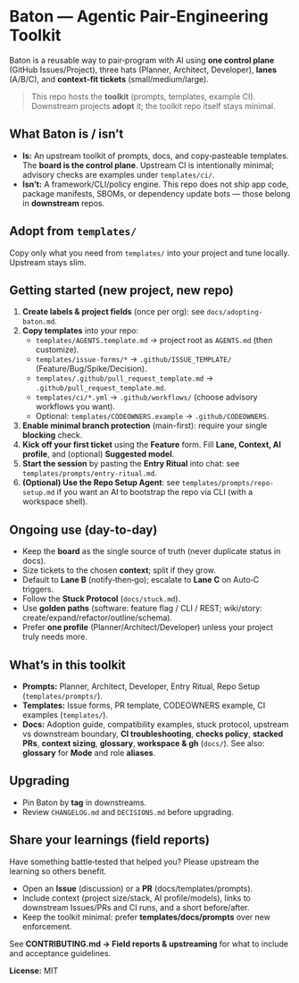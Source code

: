 # Baton — Agentic Pair‑Engineering Toolkit

Baton is a reusable way to pair‑program with AI using **one control plane** (GitHub Issues/Project), three hats (Planner, Architect, Developer), **lanes** (A/B/C), and **context‑fit tickets** (small/medium/large).

> This repo hosts the **toolkit** (prompts, templates, example CI). Downstream projects **adopt** it; the toolkit repo itself stays minimal.

## What Baton is / isn’t
- **Is:** An upstream toolkit of prompts, docs, and copy‑pasteable templates. The **board is the control plane**. Upstream CI is intentionally minimal; advisory checks are examples under `templates/ci/`.
- **Isn’t:** A framework/CLI/policy engine. This repo does not ship app code, package manifests, SBOMs, or dependency update bots — those belong in **downstream** repos.

## Adopt from `templates/`
Copy only what you need from `templates/` into your project and tune locally. Upstream stays slim.

## Getting started (new project, new repo)

1. **Create labels & project fields** (once per org): see `docs/adopting-baton.md`.
2. **Copy templates** into your repo:
   - `templates/AGENTS.template.md` → project root as `AGENTS.md` (then customize).
   - `templates/issue-forms/*` → `.github/ISSUE_TEMPLATE/` (Feature/Bug/Spike/Decision).
   - `templates/.github/pull_request_template.md` → `.github/pull_request_template.md`.
   - `templates/ci/*.yml` → `.github/workflows/` (choose advisory workflows you want).
   - Optional: `templates/CODEOWNERS.example` → `.github/CODEOWNERS`.
3. **Enable minimal branch protection** (main-first): require your single **blocking** check.
4. **Kick off your first ticket** using the **Feature** form. Fill **Lane, Context, AI profile**, and (optional) **Suggested model**.
5. **Start the session** by pasting the **Entry Ritual** into chat: see `templates/prompts/entry-ritual.md`.
6. **(Optional) Use the Repo Setup Agent**: see `templates/prompts/repo-setup.md` if you want an AI to bootstrap the repo via CLI (with a workspace shell).

## Ongoing use (day-to-day)
- Keep the **board** as the single source of truth (never duplicate status in docs).
- Size tickets to the chosen **context**; split if they grow.
- Default to **Lane B** (notify‑then‑go); escalate to **Lane C** on Auto‑C triggers.
- Follow the **Stuck Protocol** (`docs/stuck.md`).
- Use **golden paths** (software: feature flag / CLI / REST; wiki/story: create/expand/refactor/outline/schema).
- Prefer **one profile** (Planner/Architect/Developer) unless your project truly needs more.

## What’s in this toolkit
- **Prompts:** Planner, Architect, Developer, Entry Ritual, Repo Setup (`templates/prompts/`).
- **Templates:** Issue forms, PR template, CODEOWNERS example, CI examples (`templates/`).
- **Docs:** Adoption guide, compatibility examples, stuck protocol, upstream vs downstream boundary, **CI troubleshooting**, **checks policy**, **stacked PRs**, **context sizing**, **glossary**, **workspace & gh** (`docs/`). See also: **glossary** for **Mode** and role **aliases**.

## Upgrading
- Pin Baton by **tag** in downstreams.
- Review `CHANGELOG.md` and `DECISIONS.md` before upgrading.

## Share your learnings (field reports)
Have something battle‑tested that helped you? Please upstream the learning so others benefit.

- Open an **Issue** (discussion) or a **PR** (docs/templates/prompts).
- Include context (project size/stack, AI profile/models), links to downstream Issues/PRs and CI runs, and a short before/after.
- Keep the toolkit minimal: prefer **templates/docs/prompts** over new enforcement.

See **CONTRIBUTING.md → Field reports & upstreaming** for what to include and acceptance guidelines.

**License:** MIT
